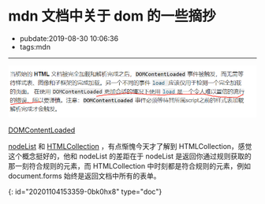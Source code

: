 # mdn 文档中关于 dom 的一些摘抄

- pubdate:2019-08-30 10:06:36
- tags:mdn

---

![有些时候应该使用 DOMContentLoaded 而非 load](./dom-content-loaded.png)

[DOMContentLoaded](https://developer.mozilla.org/zh-CN/docs/Web/Events/DOMContentLoaded#%E7%9B%B8%E5%85%B3%E4%BA%8B%E4%BB%B6)

[nodeList](https://developer.mozilla.org/zh-CN/docs/Web/API/NodeList) 和 [HTMLCollection](https://developer.mozilla.org/zh-CN/docs/Web/API/HTMLCollection) ，有点惭愧今天才了解到 HTMLCollection，感觉这个概念挺好的，他和 nodeList 的差距在于 nodeList 是返回你通过规则获取的那一刻符合规则的元素，而 HTMLCollection 中时刻都是符合规则的元素，例如 document.forms 始终是返回文档中所有的表单。


{: id="20201104153359-0bk0hx8" type="doc"}
